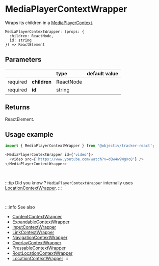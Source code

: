 # MediaPlayerContextWrapper

Wraps its children in a [MediaPlayerContext](/taxonomy/reference/location-contexts/MediaPlayerContext.md).

```tsx
MediaPlayerContextWrapper: (props: { 
  children: ReactNode, 
  id: string
}) => ReactElement
```

## Parameters
|          |              | type      | default value |
|:--------:|:-------------|:----------|:--------------|
| required | **children** | ReactNode |               |
| required | **id**       | string    |               |

## Returns
ReactElement.

## Usage example

```typescript jsx
import { MediaPlayerContextWrapper } from '@objectiv/tracker-react';
```

```typescript jsx
<MediaPlayerContextWrapper id={'video'}>
  <video src={'https://www.youtube.com/watch?v=dQw4w9WgXcQ'} />
</MediaPlayerContextWrapper>
```

<br />

:::tip Did you know ?
`MediaPlayerContextWrapper` internally uses [LocationContextWrapper](/tracking/react/api-reference/locationWrappers/LocationContextWrapper.md).
:::

<br />

:::info See also
- [ContentContextWrapper](/tracking/react/api-reference/locationWrappers/ContentContextWrapper.md)
- [ExpandableContextWrapper](/tracking/react/api-reference/locationWrappers/ExpandableContextWrapper.md)
- [InputContextWrapper](/tracking/react/api-reference/locationWrappers/InputContextWrapper.md)
- [LinkContextWrapper](/tracking/react/api-reference/locationWrappers/LinkContextWrapper.md)
- [NavigationContextWrapper](/tracking/react/api-reference/locationWrappers/NavigationContextWrapper.md)
- [OverlayContextWrapper](/tracking/react/api-reference/locationWrappers/OverlayContextWrapper.md)
- [PressableContextWrapper](/tracking/react/api-reference/locationWrappers/PressableContextWrapper.md)
- [RootLocationContextWrapper](/tracking/react/api-reference/locationWrappers/RootLocationContextWrapper.md)
- [LocationContextWrapper](/tracking/react/api-reference/locationWrappers/LocationContextWrapper.md)
:::
